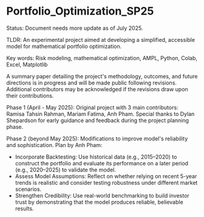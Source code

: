 # Portfolio_Optimization_SP25
Status: Document needs more update as of July 2025.

TLDR: An experimental project aimed at developing a simplified, accessible model for mathematical portfolio optimization.

Key words: Risk modeling, mathematical optimization, AMPL, Python, Colab, Excel, Matplotlib

A summary paper detailing the project's methodology, outcomes, and future directions is in progress and will be made public following revisions. Additional contributors may be acknowledged if the revisions draw upon their contributions.

Phase 1 (April - May 2025): Original project with 3 main contributors: Ramisa Tahsin Rahman, Mariam Fatima, Anh Pham. Special thanks to Dylan Shepardson for early guidance and feedback during the project planning phase.

Phase 2 (beyond May 2025): Modifications to improve model's reliability and sophistication. Plan by Anh Pham:

- Incorporate Backtesting: Use historical data (e.g., 2015–2020) to construct the portfolio and evaluate its performance on a later period (e.g., 2020–2025) to validate the model.
- Assess Model Assumptions: Reflect on whether relying on recent 5-year trends is realistic and consider testing robustness under different market scenarios.
- Strengthen Credibility: Use real-world benchmarking to build investor trust by demonstrating that the model produces reliable, believable results.

